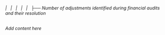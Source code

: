 ###### |   |   |   |   |   ├── Number of adjustments identified during financial audits and their resolution

*Add content here*